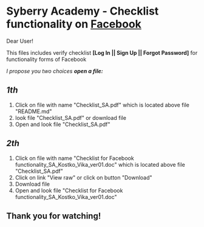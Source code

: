 # Syberry Academy - Checklist functionality on [Facebook](https://www.facebook.com/)  

Dear User! 

This files includes verify checklist **[Log In || Sign Up || Forgot Password]** for functionality forms of Facebook
 
*I propose you two choices **open a file:***

## *1th* ##

1) Click on file with name "Checklist_SA.pdf" which is located above file "README.md"
2) look file "Checklist_SA.pdf" or download file
3) Open and look file "Checklist_SA.pdf"

## *2th* ##
1) Click on file with name "Checklist for Facebook functionality_SA_Kostko_Vika_ver01.doc" which is located above file "Checklist_SA.pdf"
2) Click on link "View raw" or click on button "Download"
3) Download file
4) Open and look file "Checklist for Facebook functionality_SA_Kostko_Vika_ver01.doc"

## Thank you for watching! ##
